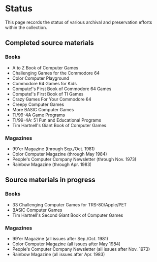 # Status

This page records the status of various archival and preservation
efforts within the collection.

## Completed source materials

### Books

* A to Z Book of Computer Games
* Challenging Games for the Commodore 64
* Color Computer Playground
* Commodore 64 Games for Kids
* Compute!'s First Book of Commodore 64 Games
* Compute!'s First Book of TI Games
* Crazy Games For Your Commodore 64
* Creepy Computer Games
* More BASIC Computer Games
* TI/99-4A Game Programs
* TI/99-4A: 51 Fun and Educational Programs
* Tim Hartnell's Giant Book of Computer Games

### Magazines

* 99'er Magazine (through Sep./Oct. 1981)
* Color Computer Magazine (through May 1984)
* People's Computer Company Newsletter (through Nov. 1973)
* Rainbow Magazine (through Apr. 1983)

## Source materials in progress

### Books

* 33 Challenging Computer Games for TRS-80/Apple/PET
* BASIC Computer Games
* Tim Hartnell's Second Giant Book of Computer Games

### Magazines

* 99'er Magazine (all issues after Sep./Oct. 1981)
* Color Computer Magazine (all issues after May 1984)
* People's Computer Company Newsletter (all issues after Nov. 1973)
* Rainbow Magazine (all issues after Apr. 1983)
